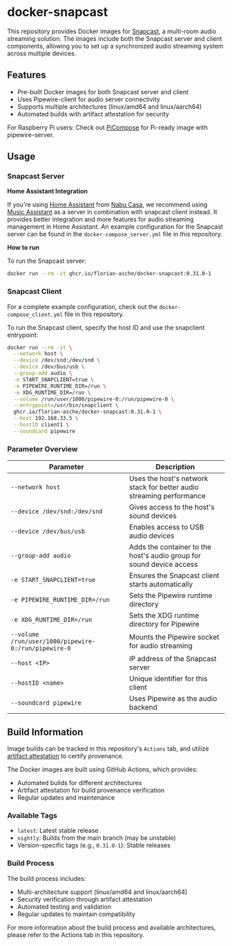 # docker-snapcast

This repository provides Docker images for [Snapcast](https://github.com/badaix/snapcast), a multi-room audio streaming solution. The images include both the Snapcast server and client components, allowing you to set up a synchronized audio streaming system across multiple devices.

## Features

- Pre-built Docker images for both Snapcast server and client
- Uses Pipewire-client for audio server connectivity
- Supports multiple architectures (linux/amd64 and linux/aarch64)
- Automated builds with artifact attestation for security

For Raspberry Pi users: Check out [PiCompose](https://github.com/florian-asche/PiCompose) for Pi-ready image with pipewire-server.

## Usage

### Snapcast Server

**Home Assistant Integration**

If you're using [Home Assistant](https://www.home-assistant.io/) from [Nabu Casa](https://www.nabucasa.com/), we recommend using [Music Assistant](https://github.com/music-assistant/server) as a server in combination with snapcast client instead. It provides better integration and more features for audio streaming management in Home Assistant. An example configuration for the Snapcast server can be found in the `docker-compose_server.yml` file in this repository.

**How to run**

To run the Snapcast server:

```bash
docker run --rm -it ghcr.io/florian-asche/docker-snapcast:0.31.0-1
```

### Snapcast Client

For a complete example configuration, check out the `docker-compose_client.yml` file in this repository.

To run the Snapcast client, specify the host ID and use the snapclient entrypoint:

```bash
docker run --rm -it \
  --network host \
  --device /dev/snd:/dev/snd \
  --device /dev/bus/usb \
  --group-add audio \
  -e START_SNAPCLIENT=true \
  -e PIPEWIRE_RUNTIME_DIR=/run \
  -e XDG_RUNTIME_DIR=/run \
  --volume /run/user/1000/pipewire-0:/run/pipewire-0 \
  --entrypoint=/usr/bin/snapclient \
  ghcr.io/florian-asche/docker-snapcast:0.31.0-1 \
  --host 192.168.33.5 \
  --hostID client1 \
  --soundcard pipewire
```

### Parameter Overview

| Parameter | Description |
|-----------|-------------|
| `--network host` | Uses the host's network stack for better audio streaming performance |
| `--device /dev/snd:/dev/snd` | Gives access to the host's sound devices |
| `--device /dev/bus/usb` | Enables access to USB audio devices |
| `--group-add audio` | Adds the container to the host's audio group for sound device access |
| `-e START_SNAPCLIENT=true` | Ensures the Snapcast client starts automatically |
| `-e PIPEWIRE_RUNTIME_DIR=/run` | Sets the Pipewire runtime directory |
| `-e XDG_RUNTIME_DIR=/run` | Sets the XDG runtime directory for Pipewire |
| `--volume /run/user/1000/pipewire-0:/run/pipewire-0` | Mounts the Pipewire socket for audio streaming |
| `--host <IP>` | IP address of the Snapcast server |
| `--hostID <name>` | Unique identifier for this client |
| `--soundcard pipewire` | Uses Pipewire as the audio backend |

## Build Information

Image builds can be tracked in this repository's `Actions` tab, and utilize [artifact attestation](https://docs.github.com/en/actions/security-guides/using-artifact-attestations-to-establish-provenance-for-builds) to certify provenance.

The Docker images are built using GitHub Actions, which provides:

- Automated builds for different architectures
- Artifact attestation for build provenance verification
- Regular updates and maintenance

### Available Tags

- `latest`: Latest stable release
- `nightly`: Builds from the main branch (may be unstable)
- Version-specific tags (e.g., `0.31.0-1`): Stable releases

### Build Process

The build process includes:

- Multi-architecture support (linux/amd64 and linux/aarch64)
- Security verification through artifact attestation
- Automated testing and validation
- Regular updates to maintain compatibility

For more information about the build process and available architectures, please refer to the Actions tab in this repository.
